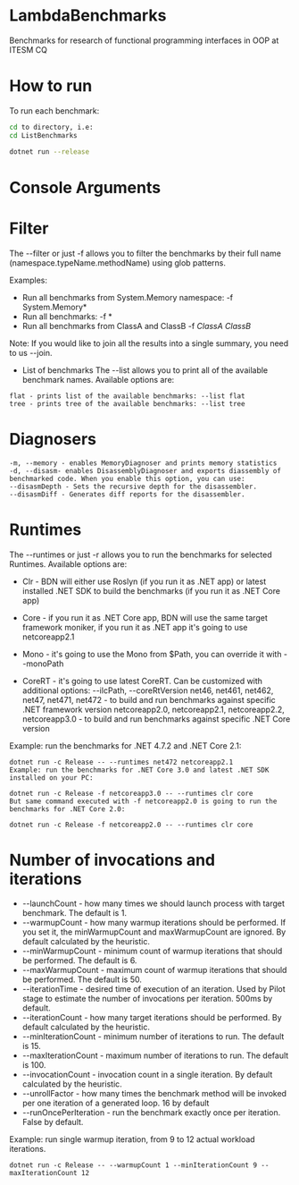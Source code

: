 # LambdaBenchmarks
Benchmarks for research of functional programming interfaces in OOP at ITESM CQ

# How to run
To run each benchmark:

```bash
cd to directory, i.e:
cd ListBenchmarks

dotnet run --release
```

# Console Arguments
# Filter
The --filter or just -f allows you to filter the benchmarks by their full name (namespace.typeName.methodName) using glob patterns.

Examples:

+ Run all benchmarks from System.Memory namespace: -f System.Memory*
+ Run all benchmarks: -f *
+ Run all benchmarks from ClassA and ClassB -f *ClassA* *ClassB*

Note: If you would like to join all the results into a single summary, you need to us --join.

+ List of benchmarks
The --list allows you to print all of the available benchmark names. Available options are:
```
flat - prints list of the available benchmarks: --list flat
tree - prints tree of the available benchmarks: --list tree
```

# Diagnosers
```
-m, --memory - enables MemoryDiagnoser and prints memory statistics
-d, --disasm- enables DisassemblyDiagnoser and exports diassembly of benchmarked code. When you enable this option, you can use:
--disasmDepth - Sets the recursive depth for the disassembler.
--disasmDiff - Generates diff reports for the disassembler.
```

# Runtimes
The --runtimes or just -r allows you to run the benchmarks for selected Runtimes. Available options are:

+ Clr - BDN will either use Roslyn (if you run it as .NET app) or latest installed .NET SDK to build the benchmarks (if you run it as .NET Core app)

+ Core - if you run it as .NET Core app, BDN will use the same target framework moniker, if you run it as .NET app it's going to use netcoreapp2.1

+ Mono - it's going to use the Mono from $Path, you can override it with --monoPath

+ CoreRT - it's going to use latest CoreRT. Can be customized with additional options: --ilcPath, --coreRtVersion net46, net461, net462, net47, net471, net472 - to build and run benchmarks against specific .NET framework version netcoreapp2.0, netcoreapp2.1, netcoreapp2.2, netcoreapp3.0 - to build and run benchmarks against specific .NET Core version

Example: run the benchmarks for .NET 4.7.2 and .NET Core 2.1:
```
dotnet run -c Release -- --runtimes net472 netcoreapp2.1
Example: run the benchmarks for .NET Core 3.0 and latest .NET SDK installed on your PC:

dotnet run -c Release -f netcoreapp3.0 -- --runtimes clr core
But same command executed with -f netcoreapp2.0 is going to run the benchmarks for .NET Core 2.0:

dotnet run -c Release -f netcoreapp2.0 -- --runtimes clr core
```

# Number of invocations and iterations
+ --launchCount - how many times we should launch process with target benchmark. The default is 1.
+ --warmupCount - how many warmup iterations should be performed. If you set it, the minWarmupCount and maxWarmupCount are ignored. By default calculated by the heuristic.
+ --minWarmupCount - minimum count of warmup iterations that should be performed. The default is 6.
+ --maxWarmupCount - maximum count of warmup iterations that should be performed. The default is 50.
+ --iterationTime - desired time of execution of an iteration. Used by Pilot stage to estimate the number of invocations per iteration. 500ms by default.
+ --iterationCount - how many target iterations should be performed. By default calculated by the heuristic.
+ --minIterationCount - minimum number of iterations to run. The default is 15.
+ --maxIterationCount - maximum number of iterations to run. The default is 100.
+ --invocationCount - invocation count in a single iteration. By default calculated by the heuristic.
+ --unrollFactor - how many times the benchmark method will be invoked per one iteration of a generated loop. 16 by default
+ --runOncePerIteration - run the benchmark exactly once per iteration. False by default.

Example: run single warmup iteration, from 9 to 12 actual workload iterations.
```
dotnet run -c Release -- --warmupCount 1 --minIterationCount 9 --maxIterationCount 12
```

